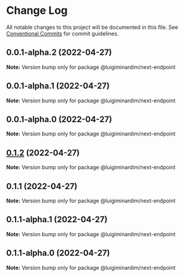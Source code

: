 # Change Log

All notable changes to this project will be documented in this file.
See [Conventional Commits](https://conventionalcommits.org) for commit guidelines.

## 0.0.1-alpha.2 (2022-04-27)

**Note:** Version bump only for package @luigiminardim/next-endpoint

## 0.0.1-alpha.1 (2022-04-27)

**Note:** Version bump only for package @luigiminardim/next-endpoint

## 0.0.1-alpha.0 (2022-04-27)

**Note:** Version bump only for package @luigiminardim/next-endpoint

## [0.1.2](https://github.com/luigiminardim/next-endpoint/compare/v0.1.1...v0.1.2) (2022-04-27)

**Note:** Version bump only for package @luigiminardim/next-endpoint

## 0.1.1 (2022-04-27)

**Note:** Version bump only for package @luigiminardim/next-endpoint

## 0.1.1-alpha.1 (2022-04-27)

**Note:** Version bump only for package @luigiminardim/next-endpoint

## 0.1.1-alpha.0 (2022-04-27)

**Note:** Version bump only for package @luigiminardim/next-endpoint
